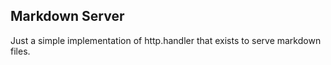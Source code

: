 ## Markdown Server

Just a simple implementation of http.handler that exists to serve markdown
files. 
